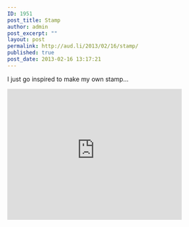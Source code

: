 ```yaml
---
ID: 1951
post_title: Stamp
author: admin
post_excerpt: ""
layout: post
permalink: http://aud.li/2013/02/16/stamp/
published: true
post_date: 2013-02-16 13:17:21
---
```

I just go inspired to make my own stamp...

<iframe src="http://player.vimeo.com/video/4399495" height="300" width="400" allowfullscreen="" frameborder="0"></iframe>